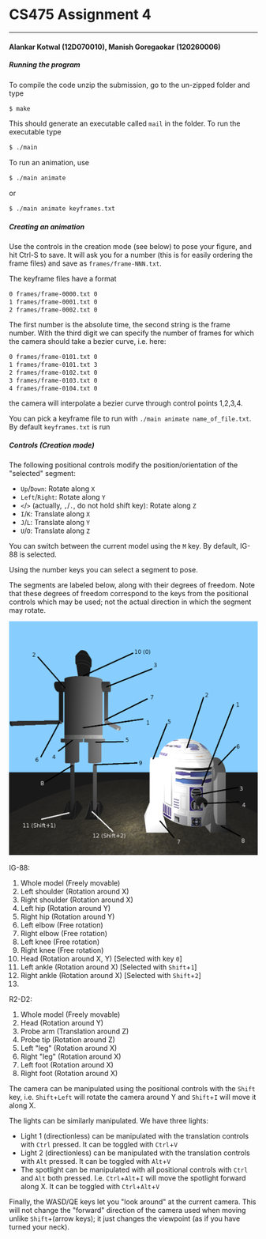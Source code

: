 # CS475 Assignment 4
-----
#### Alankar Kotwal (12D070010), Manish Goregaokar (120260006)  

##### Running the program
To compile the code unzip the submission, go to the un-zipped folder and type 
```sh
$ make
```
This should generate an executable called `mail` in the folder. To run the executable type
```sh
$ ./main
```

To run an animation, use

```sh
$ ./main animate
```

or 

```sh
$ ./main animate keyframes.txt
```

##### Creating an animation

Use the controls in the creation mode (see below) to pose your figure, and hit Ctrl-S to save. It will ask you for a number (this is for easily ordering the frame files) and save as `frames/frame-NNN.txt`.

The keyframe files have a format 

```text
0 frames/frame-0000.txt 0
1 frames/frame-0001.txt 0
2 frames/frame-0002.txt 0
```

The first number is the absolute time, the second string is the frame number. With the third digit we can specify the number of frames for which the camera should take a bezier curve, i.e. here:

```text
0 frames/frame-0101.txt 0
1 frames/frame-0101.txt 3
2 frames/frame-0102.txt 0
3 frames/frame-0103.txt 0
4 frames/frame-0104.txt 0
```

the camera will interpolate a bezier curve through control points 1,2,3,4.

You can pick a keyframe file to run with `./main animate name_of_file.txt`. By default `keyframes.txt` is run

##### Controls (Creation mode)

The following positional controls modify the position/orientation of the "selected" segment:

  - `Up`/`Down`: Rotate along `X`
  - `Left`/`Right`: Rotate along `Y`
  - `<`/`>` (actually, `,`/`.`, do not hold shift key): Rotate along `Z`
  - `I`/`K`: Translate along `X`
  - `J`/`L`: Translate along `Y`
  - `U`/`O`: Translate along `Z`

You can switch between the current model using the `M` key. By default, IG-88 is selected.

Using the number keys you can  select a segment to pose.

The segments are labeled below, along with their degrees of freedom. Note that these degrees of freedom correspond to the keys from the positional controls which may be used; not the actual direction in which the segment may rotate.

![](labeling.png)

IG-88:

 1. Whole model (Freely movable)
 2. Left shoulder (Rotation around X)
 3. Right shoulder (Rotation around X)
 4. Left hip (Rotation around Y)
 5. Right hip (Rotation around Y)
 6. Left elbow (Free rotation)
 7. Right elbow (Free rotation)
 8. Left knee (Free rotation)
 9. Right knee (Free rotation)
 10. Head (Rotation around X, Y) [Selected with key `0`]
 11. Left ankle (Rotation around X) [Selected with `Shift`+`1`]
 12. Right ankle (Rotation around X) [Selected with `Shift`+`2`]
 13. 
 
R2-D2:

 1. Whole model (Freely movable)
 2. Head (Rotation around Y)
 3. Probe arm (Translation around Z)
 4. Probe tip (Rotation around Z)
 5. Left "leg" (Rotation around X)
 6. Right "leg" (Rotation around X)
 7. Left foot (Rotation around X)
 8. Right foot (Rotation around X)
 
The camera can be manipulated using the positional controls with the `Shift` key, i.e. `Shift`+`Left` will rotate the camera around Y and `Shift`+`I` will move it along X.

The lights can be similarly manipulated. We have three lights:

 - Light 1 (directionless) can be manipulated with the translation controls with `Ctrl` pressed. It can be toggled with `Ctrl`+`V`
 - Light 2 (directionless) can be manipulated with the translation controls with `Alt` pressed. It can be toggled with `Alt`+`V`
 - The spotlight can be manipulated with all positional controls with `Ctrl` and `Alt` both pressed. I.e. `Ctrl`+`Alt`+`I` will move the spotlight forward along X. It can be toggled with `Ctrl`+`Alt`+`V`
 
Finally, the WASD/QE keys let you "look around" at the current camera. This will not change the "forward" direction of the camera used when moving unlike `Shift`+(arrow keys); it just changes the viewpoint (as if you have turned your neck).


